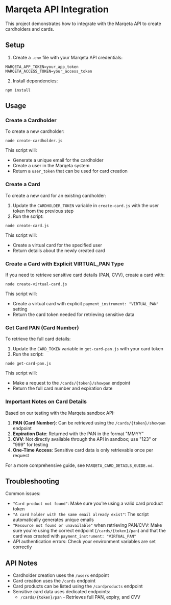 # Marqeta API Integration

This project demonstrates how to integrate with the Marqeta API to create cardholders and cards.

## Setup

1. Create a `.env` file with your Marqeta API credentials:
```
MARQETA_APP_TOKEN=your_app_token
MARQETA_ACCESS_TOKEN=your_access_token
```

2. Install dependencies:
```
npm install
```

## Usage

### Create a Cardholder

To create a new cardholder:

```
node create-cardholder.js
```

This script will:
- Generate a unique email for the cardholder
- Create a user in the Marqeta system
- Return a `user_token` that can be used for card creation

### Create a Card

To create a new card for an existing cardholder:

1. Update the `CARDHOLDER_TOKEN` variable in `create-card.js` with the user token from the previous step
2. Run the script:

```
node create-card.js
```

This script will:
- Create a virtual card for the specified user
- Return details about the newly created card

### Create a Card with Explicit VIRTUAL_PAN Type

If you need to retrieve sensitive card details (PAN, CVV), create a card with:

```
node create-virtual-card.js
```

This script will:
- Create a virtual card with explicit `payment_instrument: "VIRTUAL_PAN"` setting
- Return the card token needed for retrieving sensitive data

### Get Card PAN (Card Number)

To retrieve the full card details:

1. Update the `CARD_TOKEN` variable in `get-card-pan.js` with your card token
2. Run the script:

```
node get-card-pan.js
```

This script will:
- Make a request to the `/cards/{token}/showpan` endpoint
- Return the full card number and expiration date

### Important Notes on Card Details

Based on our testing with the Marqeta sandbox API:

1. **PAN (Card Number)**: Can be retrieved using the `/cards/{token}/showpan` endpoint
2. **Expiration Date**: Returned with the PAN in the format "MMYY"
3. **CVV**: Not directly available through the API in sandbox; use "123" or "999" for testing
4. **One-Time Access**: Sensitive card data is only retrievable once per request

For a more comprehensive guide, see `MARQETA_CARD_DETAILS_GUIDE.md`.

## Troubleshooting

Common issues:
- `"Card product not found"`: Make sure you're using a valid card product token
- `"A card holder with the same email already exist"`: The script automatically generates unique emails
- `"Resource not found or unavailable"` when retrieving PAN/CVV: Make sure you're using the correct endpoint (`/cards/{token}/pan`) and that the card was created with `payment_instrument: "VIRTUAL_PAN"`
- API authentication errors: Check your environment variables are set correctly

## API Notes

- Cardholder creation uses the `/users` endpoint
- Card creation uses the `/cards` endpoint
- Card products can be listed using the `/cardproducts` endpoint
- Sensitive card data uses dedicated endpoints:
  - `/cards/{token}/pan` - Retrieves full PAN, expiry, and CVV 
